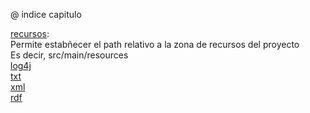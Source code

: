 @ indice capitulo

[recursos](recursos.kt):<br>
Permite estabñecer el path relativo a la zona de recursos del proyecto<br>
Es decir, src/main/resources<br>
[log4j](c7p1.kt)<br>
[txt](txt/c7p2.kt)<br>
[xml](xml/c7p6.kt)<br>
[rdf](rdf/c7p7.kt)<br>
